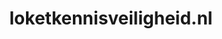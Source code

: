---
layout: post
title:  "loketkennisveiligheid.nl"
internal_url:  "/dutchgov/loketkennisveiligheid.nl.html"
categories: dutchgov
---
